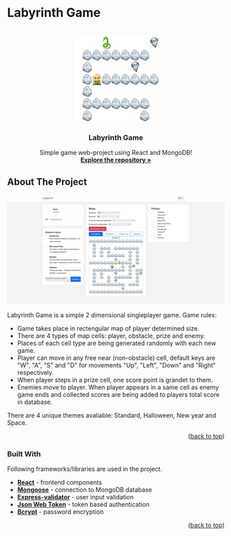 # Labyrinth Game

<!-- PROJECT LOGO -->
<br />
<div align="center">
  <a href="https://github.com/IVladimirA/labyrinthgame">
    <img src="images/logo.png" alt="Logo" width="200" height="200">
  </a>

  <h3 align="center">Labyrinth Game</h3>

  <p align="center">
    Simple game web-project using React and MongoDB!
    <br />
    <a href=[React-url]><strong>Explore the repository »</strong></a>
    <br />
  </p>
</div>


<!-- ABOUT THE PROJECT -->
## About The Project

[![Product Name Screen Shot][product-screenshot]](https://labyrintgame-frontend-tins.vercel.app/)

Labyrinth Game is a simple 2 dimensional singleplayer game.
Game rules:
* Game takes place in rectengular map of player determined size.
* There are 4 types of map cells: player, obstacle, prize and enemy.
* Places of each cell type are being generated randomly with each new game.
* Player can move in any free near (non-obstacle) cell, default keys are "W", "A", "S" and "D" for movements "Up", "Left", "Down" and "Right" respectively.
* When player steps in a prize cell, one score point is grandet to them.
* Enemies move to player. When player appears in a same cell as enemy game ends and collected scores are being added to players total score in database.

There are 4 unique themes avaliable: Standard, Halloween, New year and Space.

<p align="right">(<a href="#readme-top">back to top</a>)</p>


### Built With

Following frameworks/libraries are used in the project.

* <a href=[React-url]><strong>React</strong></a> - frontend components
* <a href=[Mongoose-url]><strong>Mongoose</strong></a> - connection to MongoDB database
* <a href=[Express-validator-url]><strong>Express-validator</strong></a> - user input validation
* <a href=[Jsonwebtoken-url]><strong>Json Web Token</strong></a> - token based authentication
* <a href=[Bcrypt-url]><strong>Bcrypt</strong></a> - password encryption

<p align="right">(<a href="#readme-top">back to top</a>)</p>


<!-- MARKDOWN LINKS & IMAGES -->
<!-- https://www.markdownguide.org/basic-syntax/#reference-style-links -->
[product-screenshot]: images/screenshot.png
[React-url]: https://reactjs.org/
[Express-validator-url]: https://express-validator.github.io/docs
[Mongoose-url]: https://mongoosejs.com/
[Jsonwebtoken-url]: https://www.npmjs.com/package/jsonwebtoken
[Bcrypt-url]: https://www.npmjs.com/package/bcrypt
